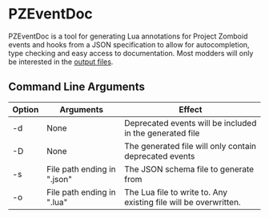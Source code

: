 # PZEventDoc
PZEventDoc is a tool for generating Lua annotations for Project Zomboid events and hooks from a JSON specification to allow for autocompletion, type checking and easy access to documentation. Most modders will only be interested in the [output files](https://github.com/demiurgeQuantified/PZEventStubs).

## Command Line Arguments
| Option | Arguments | Effect |
| --- | --- | --- |
| -d | None | Deprecated events will be included in the generated file |
| -D | None | The generated file will only contain deprecated events |
| -s | File path ending in ".json" | The JSON schema file to generate from |
| -o | File path ending in ".lua" | The Lua file to write to. Any existing file will be overwritten. |
